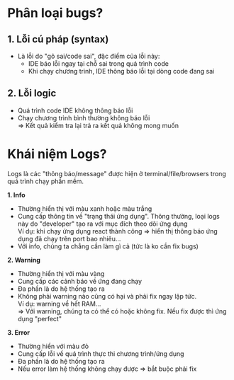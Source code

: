 
# Phân loại bugs?

## 1. Lỗi cú pháp (syntax)
- Là lỗi do "gõ sai/code sai", đặc điểm của lỗi này:
  - IDE báo lỗi ngay tại chỗ sai trong quá trình code
  - Khi chạy chương trình, IDE thông báo lỗi tại dòng code đang sai
## 2. Lỗi logic
- Quá trình code IDE không thông báo lỗi
- Chạy chương trình bình thường không báo lỗi  
=> Kết quả kiểm tra lại trả ra kết quả không mong muốn

# Khái niệm Logs?
Logs là các "thông báo/message" được hiện ở terminal/file/browsers trong quá trình
chạy phần mềm.  

**1. Info**
- Thường hiển thị với màu xanh hoặc màu trắng
- Cung cấp thông tin về "trạng thái ứng dụng". Thông thường, loại logs này do
"developer" tạo ra với mục đích theo dõi ứng dụng  
Ví dụ: khi chạy ứng dụng react thành công => hiển thị thông báo ứng dụng đã chạy trên
port bao nhiêu...
- Với info, chúng ta chẳng cần làm gì cả (tức là ko cần fix bugs)

**2. Warning**
- Thường hiển thị với màu vàng
- Cung cấp các cảnh báo về ứng đang chạy
- Đa phần là do hệ thống tạo ra
- Không phải warning nào cũng có hại và phải fix ngay lập tức.  
Ví dụ: warning về hết RAM...  
=> Với warning, chúng ta có thể có hoặc không fix. Nếu fix được thì ứng dụng "perfect"

**3. Error**
- Thường hiển với màu đỏ
- Cung cấp lỗi về quá trình thực thi chương trình/ứng dụng
- Đa phần là do hệ thống tạo ra
- Nếu error làm hệ thống không chạy được => bắt buộc phải fix
